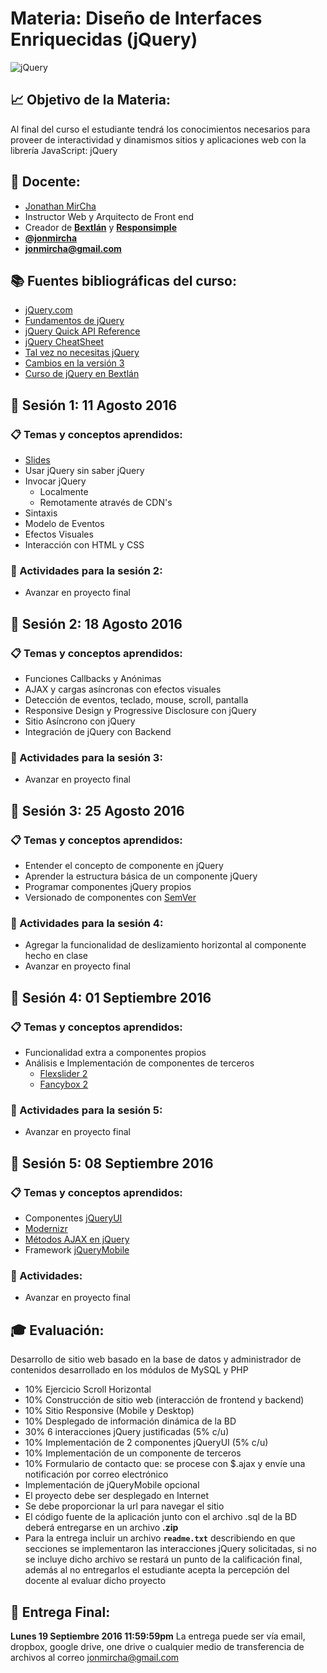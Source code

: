 # Materia: Diseño de Interfaces Enriquecidas (jQuery)
![jQuery](http://bextlan.com/img/para-cursos/jquery.jpg)

## :chart_with_upwards_trend: Objetivo de la Materia:
Al final del curso el estudiante tendrá los conocimientos necesarios para proveer de interactividad y dinamismos sitios y aplicaciones web con la librería JavaScript: jQuery

## :bow: Docente:
* [Jonathan MirCha](http://jonmircha.com)
* Instructor Web y Arquitecto de Front end
* Creador de **[Bextlán](http://bextlan.com)** y **[Responsimple](http://jonmircha.github.io/responsimple/)**
* **[@jonmircha](https://twitter.com/jonmircha)**
* **[jonmircha@gmail.com](mailto:jonmircha@gmail.com)**

## :books: Fuentes bibliográficas del curso:
* [jQuery.com](http://jquery.com/)
* [Fundamentos de jQuery](http://librojquery.com/)
* [jQuery Quick API Reference](https://oscarotero.com/jquery/)
* [jQuery CheatSheet](http://overapi.com/jquery/)
* [Tal vez no necesitas jQuery](http://youmightnotneedjquery.com/)
* [Cambios en la versión 3](http://jquery.com/upgrade-guide/3.0/)
* [Curso de jQuery en Bextlán](https://www.youtube.com/playlist?list=PLvq-jIkSeTUYvLDfVUXOhnZ6QSouIfQQ7)


## :school: Sesión 1: 11 Agosto 2016

### :clipboard: Temas y conceptos aprendidos:
* [Slides](http://bextlan.com/slides/jquery)
* Usar jQuery sin saber jQuery
* Invocar jQuery
	* Localmente
	* Remotamente através de CDN's
* Sintaxis
* Modelo de Eventos
* Efectos Visuales
* Interacción con HTML y CSS

### :pencil: Actividades para la sesión 2:
* Avanzar en proyecto final


## :school: Sesión 2: 18 Agosto 2016

### :clipboard: Temas y conceptos aprendidos:
* Funciones Callbacks y Anónimas
* AJAX y cargas asíncronas con efectos visuales
* Detección de eventos, teclado, mouse, scroll, pantalla
* Responsive Design y Progressive Disclosure con jQuery
* Sitio Asíncrono con jQuery
* Integración de jQuery con Backend


### :pencil: Actividades para la sesión 3:
* Avanzar en proyecto final


## :school: Sesión 3: 25 Agosto 2016

### :clipboard: Temas y conceptos aprendidos:
* Entender el concepto de componente en jQuery
* Aprender la estructura básica de un componente jQuery
* Programar componentes jQuery propios
* Versionado de componentes con [SemVer](http://semver.org/)


### :pencil: Actividades para la sesión 4:
* Agregar la funcionalidad de deslizamiento horizontal al componente hecho en clase
* Avanzar en proyecto final


## :school: Sesión 4: 01 Septiembre 2016

### :clipboard: Temas y conceptos aprendidos:
* Funcionalidad extra a componentes propios
* Análisis e Implementación de componentes de terceros
	* [Flexslider 2](http://flexslider.woothemes.com/)
	* [Fancybox 2](http://fancyapps.com/fancybox/)

### :pencil: Actividades para la sesión 5:
* Avanzar en proyecto final


## :school: Sesión 5: 08 Septiembre 2016

### :clipboard: Temas y conceptos aprendidos:
* Componentes [jQueryUI](http://jqueryui.com/)
* [Modernizr](https://modernizr.com/)
* [Métodos AJAX en jQuery](http://api.jquery.com/category/ajax/)
* Framework [jQueryMobile](http://jquerymobile.com/)

### :pencil: Actividades:
* Avanzar en proyecto final


## :mortar_board: Evaluación:

Desarrollo de sitio web basado en la base de datos y administrador de contenidos desarrollado en los módulos de MySQL y PHP

* 10% Ejercicio Scroll Horizontal
* 10% Construcción de sitio web (interacción de frontend y backend)
* 10% Sitio Responsive (Mobile y Desktop)
* 10% Desplegado de información dinámica de la BD
* 30% 6 interacciones jQuery justificadas (5% c/u)
* 10% Implementación de 2 componentes jQueryUI (5% c/u)
* 10% Implementación de un componente de terceros
* 10% Formulario de contacto que: se procese con $.ajax y envíe una notificación por correo electrónico
* Implementación de jQueryMobile opcional
* El proyecto debe ser desplegado en Internet
* Se debe proporcionar la url para navegar el sitio
* El código fuente de la aplicación junto con el archivo .sql de la BD deberá entregarse en un archivo **.zip**
* Para la entrega incluir un archivo **`readme.txt`** describiendo en que secciones se implementaron las interacciones jQuery solicitadas, si no se incluye dicho archivo se restará un punto de la calificación final, además al no entregarlos el estudiante acepta la percepción del docente al evaluar dicho proyecto

## :date: Entrega Final: 
**Lunes 19 Septiembre 2016 11:59:59pm**
La entrega puede ser vía email, dropbox, google drive, one drive o cualquier medio de transferencia de archivos al correo jonmircha@gmail.com